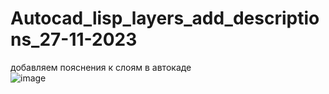 # Autocad_lisp_layers_add_descriptions_27-11-2023
 добавляем пояснения к слоям в автокаде
 <br>
![image](https://github.com/fishman123456/Autocad_lisp_layers_add_descriptions_27-11-2023/assets/106389581/538d100e-cf81-41bf-8156-97fa26940c52)
  <br>

